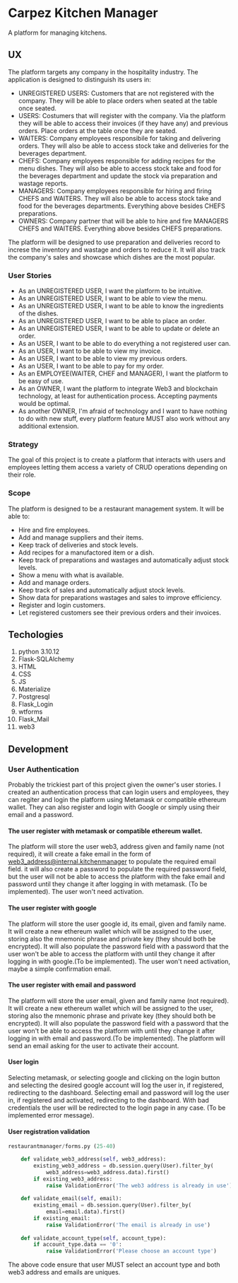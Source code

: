 # Carpez Kitchen Manager
A platform for managing kitchens. 

## UX
The platform targets any company in the hospitality industry. The application is designed to distinguish its users in:
- UNREGISTERED USERS: Customers that are not registered with the company. They will be able to place orders when seated at the table once seated.
- USERS: Costumers that will register with the company. Via the platform they will be able to access their invoices (if they have any) and previous orders. Place orders at the table once they are seated.
- WAITERS: Company employees responsibile for taking and delivering orders. They will also be able to access stock take and deliveries for the beverages department.
- CHEFS: Company employees responsible for adding recipes for the menu dishes. They will also be able to access stock take and food for the beverages department and update the stock via preparation and wastage reports.
- MANAGERS: Company employees responsible for hiring and firing CHEFS and WAITERS. They will also be able to access stock take and food for the beverages departments. Everything above besides CHEFS preparations.
- OWNERS: Company partner that will be able to hire and fire MANAGERS CHEFS and WAITERS. Everything above besides CHEFS preparations.

The platform will be designed to use preparation and deliveries record to increse the inventory and wastage and orders to reduce it. It will also track the company's sales and showcase which dishes are the most popular.

### User Stories
- As an UNREGISTERED USER, I want the platform to be intuitive.
- As an UNREGISTERED USER, I want to be able to view the menu.
- As an UNREGISTERED USER, I want to be able to know the ingredients of the dishes.
- As an UNREGISTERED USER, I want to be able to place an order.
- As an UNREGISTERED USER, I want to be able to update or delete an order.
- As an USER, I want to be able to do everything a not registered user can.
- As an USER, I want to be able to view my invoice.
- As an USER, I want to be able to view my previous orders.
- As an USER, I want to be able to pay for my order.
- As an EMPLOYEE(WAITER, CHEF and MANAGER), I want the platform to be easy of use.
- As an OWNER, I want the platform to integrate Web3 and blockchain technology, at least for authentication process. Accepting payments would be optimal.
- As another OWNER, I'm afraid of technology and I want to have nothing to do with new stuff, every platform feature MUST also work without any additional extension.

### Strategy
The goal of this project is to create a platform that interacts with users and employees letting them access a variety of CRUD operations depending on their role.

### Scope
The platform is designed to be a restaurant management system. It will be able to:
- Hire and fire employees.
- Add and manage suppliers and their items.
- Keep track of deliveries and stock levels.
- Add recipes for a manufactored item or a dish.
- Keep track of preparations and wastages and automatically adjust stock levels.
- Show a menu with what is available.
- Add and manage orders.
- Keep track of sales and automatically adjust stock levels.
- Show data for preparations wastages and sales to improve efficiency.
- Register and login customers.
- Let registered customers see their previous orders and their invoices.

## Techologies
1. python 3.10.12
3. Flask-SQLAlchemy
4. HTML
5. CSS
6. JS
7. Materialize
8. Postgresql
9. Flask_Login
10. wtforms
11. Flask_Mail
12. web3

## Development

### User Authentication

Probably the trickiest part of this project given the owner's user stories.
I created an authentication process that can login users and employees, they can regiter and login the platform using Metamask or compatible ethereum wallet. They can also register and login with Google or simply using their email and a password.

#### The user register with metamask or compatible ethereum wallet.

The platform will store the user web3, address given and family name (not required), it will create a fake email in the form of web3_address@internal.kitchenmanager to populate the required email field. it will also create a password to populate the required password field, but the user will not be able to access the platform with the fake email and password until they change it after logging in with metamask. (To be implemented). The user won't need activation.

#### The user register with google

The platform will store the user google id, its email, given and family name. It will create a new ethereum wallet which will be assigned to the user, storing also the mnemonic phrase and private key (they should both be encrypted). It will also populate the password field with a password that the user won't be able to access the platform with until they change it after logging in with google.(To be implemented). The user won't need activation, maybe a simple confirmation email.

#### The user register with email and password

The platform will store the user email, given and family name (not required). It will create a new ethereum wallet which will be assigned to the user, storing also the mnemonic phrase and private key  (they should both be encrypted). It will also populate the password field with a password that the user won't be able to access the platform with until they change it after logging in with email and password.(To be implemented). The platform will send an email asking for the user to activate their account.

#### User login

Selecting metamask, or selecting google and clicking on the login button and selecting the desired google account will log the user in, if registered, redirecting to the dashboard.
Selecting email and password will log the user in, if registered and activated, redirecting to the dashboard.
With bad credentials the user will be redirected to the login page in any case. (To be implemented error message).

#### User registration validation

```python
restaurantmanager/forms.py (25-40)

    def validate_web3_address(self, web3_address):
        existing_web3_address = db.session.query(User).filter_by(
            web3_address=web3_address.data).first()
        if existing_web3_address:
            raise ValidationError('The web3 address is already in use')
        
    def validate_email(self, email):
        existing_email = db.session.query(User).filter_by(
            email=email.data).first()
        if existing_email:
            raise ValidationError('The email is already in use')
        
    def validate_account_type(self, account_type):
        if account_type.data == '0':
            raise ValidationError('Please choose an account type')
```

The above code ensure that user MUST select an account type and both web3 address and emails are uniques.